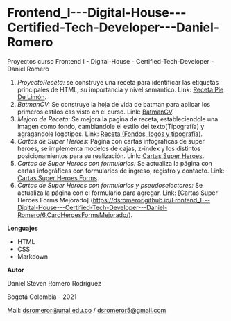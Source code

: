 # Frontend_I---Digital-House---Certified-Tech-Developer---Daniel-Romero
Proyectos curso Frontend I - Digital-House - Certified-Tech-Developer - Daniel Romero
1. *ProyectoReceta:* se construye una receta para identificar las etiquetas principales de HTML, su importancia y nivel semantico. Link: [Receta Pie De Limón](https://dsromeror.github.io/Frontend_I---Digital-House---Certified-Tech-Developer---Daniel-Romero/1.Receta/).
2. *BatmanCV:* Se construye la hoja de vida de batman para aplicar los primeros estilos css visto en el curso. Link: [BatmanCV](https://dsromeror.github.io/Frontend_I---Digital-House---Certified-Tech-Developer---Daniel-Romero/2.CVBatman/).
3. *Mejora de Receta:* Se mejora la pagina de receta, estableciendole una imagen como fondo, cambiandole el estilo del texto(Tipografía) y agragandole logotipos. Link: [Receta (Fondos, logos y tipografía)](https://dsromeror.github.io/Frontend_I---Digital-House---Certified-Tech-Developer---Daniel-Romero/3.FondosYLogos/).
4. *Cartas de Super Heroes:* Página con cartas infográficas de super heroes, se implementa modelos de cajas, z-index y los distintos posicionamientos para su realización. Link: [Cartas Super Heroes](https://dsromeror.github.io/Frontend_I---Digital-House---Certified-Tech-Developer---Daniel-Romero/4.CardHeroes/).
5. *Cartas de Super Heroes con formularios:* Se actualiza la página con cartas infográficas con formularios de ingreso, registro y contacto. Link: [Cartas Super Heroes Forms](https://dsromeror.github.io/Frontend_I---Digital-House---Certified-Tech-Developer---Daniel-Romero/5.CardHeroesForms/).
6. *Cartas de Super Heroes con formularios y pseudoselectores:* Se actualiza la página con el formulario para agregar. Link: [Cartas Super Heroes Forms Mejorado] (https://dsromeror.github.io/Frontend_I---Digital-House---Certified-Tech-Developer---Daniel-Romero/6.CardHeroesFormsMejorado/).



**Lenguajes**

   - HTML
   - CSS
   - Markdown

**Autor**

   Daniel Steven Romero Rodríguez
   
   Bogotá Colombia - 2021
   
   Mail: dsromeror@unal.edu.co / dsromeror5@gmail.com
